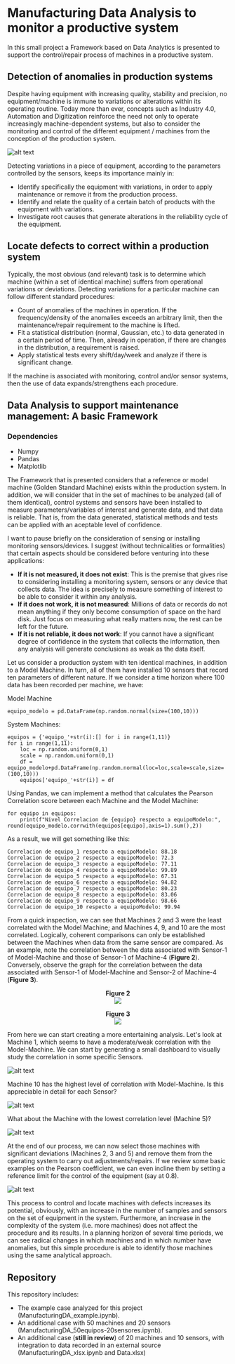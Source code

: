 # Manufacturing Data Analysis to monitor a productive system
In this small project a Framework based on Data Analytics is presented to support the control/repair process of machines in a productive system.

## Detection of anomalies in production systems
Despite having equipment with increasing quality, stability and precision, no equipment/machine is immune to variations or alterations within its operating routine. Today more than ever, concepts such as Industry 4.0, Automation and Digitization reinforce the need not only to operate increasingly machine-dependent systems, but also to consider the monitoring and control of the different equipment / machines from the conception of the production system.

![alt text](https://github.com/marceloigallegos/ManufacturingDA/blob/main/mdImages/Figura1.png)

Detecting variations in a piece of equipment, according to the parameters controlled by the sensors, keeps its importance mainly in:
- Identify specifically the equipment with variations, in order to apply maintenance or remove it from the production process.
- Identify and relate the quality of a certain batch of products with the equipment with variations.
- Investigate root causes that generate alterations in the reliability cycle of the equipment.

## Locate defects to correct within a production system
Typically, the most obvious (and relevant) task is to determine which machine (within a set of identical machine) suffers from operational variations or deviations. Detecting variations for a particular machine can follow different standard procedures:
- Count of anomalies of the machines in operation. If the frequency/density of the anomalies exceeds an arbitrary limit, then the maintenance/repair requirement to the machine is lifted.
- Fit a statistical distribution (normal, Gaussian, etc.) to data generated in a certain period of time. Then, already in operation, if there are changes in the distribution, a requirement is raised.
- Apply statistical tests every shift/day/week and analyze if there is significant change.

If the machine is associated with monitoring, control and/or sensor systems, then the use of data expands/strengthens each procedure.

## Data Analysis to support maintenance management: A basic Framework

### Dependencies
- Numpy
- Pandas
- Matplotlib

The Framework that is presented considers that a reference or model machine (Golden Standard Machine) exists within the production system. In addition, we will consider that in the set of machines to be analyzed (all of them identical), control systems and sensors have been installed to measure parameters/variables of interest and generate data, and that data is reliable. That is, from the data generated, statistical methods and tests can be applied with an aceptable level of confidence.

I want to pause briefly on the consideration of sensing or installing monitoring sensors/devices. I suggest (without technicalities or formalities) that certain aspects should be considered before venturing into these applications:

- **If it is not measured, it does not exist**: This is the premise that gives rise to considering installing a monitoring system, sensors or any device that collects data. The idea is precisely to measure something of interest to be able to consider it within any analysis.
- **If it does not work, it is not measured**: Millions of data or records do not mean anything if they only become consumption of space on the hard disk. Just focus on measuring what really matters now, the rest can be left for the future.
- **If it is not reliable, it does not work**: If you cannot have a significant degree of confidence in the system that collects the information, then any analysis will generate conclusions as weak as the data itself.

Let us consider a production system with ten identical machines, in addition to a Model Machine. In turn, all of them have installed 10 sensors that record ten parameters of different nature. If we consider a time horizon where 100 data has been recorded per machine, we have:

Model Machine
```
equipo_modelo = pd.DataFrame(np.random.normal(size=(100,10)))
```

System Machines:
```
equipos = {'equipo_'+str(i):[] for i in range(1,11)}
for i in range(1,11):
    loc = np.random.uniform(0,1)
    scale = np.random.uniform(0,1)
    df = equipo_modelo+pd.DataFrame(np.random.normal(loc=loc,scale=scale,size=(100,10)))
    equipos['equipo_'+str(i)] = df
```

Using Pandas, we can implement a method that calculates the Pearson Correlation score between each Machine and the Model Machine:
```
for equipo in equipos:
    print(f"Nivel Correlacion de {equipo} respecto a equipoModelo:", round(equipo_modelo.corrwith(equipos[equipo],axis=1).sum(),2))
```

As a result, we will get something like this:
```
Correlacion de equipo_1 respecto a equipoModelo: 88.18
Correlacion de equipo_2 respecto a equipoModelo: 72.3
Correlacion de equipo_3 respecto a equipoModelo: 77.11
Correlacion de equipo_4 respecto a equipoModelo: 99.89
Correlacion de equipo_5 respecto a equipoModelo: 67.31
Correlacion de equipo_6 respecto a equipoModelo: 94.82
Correlacion de equipo_7 respecto a equipoModelo: 80.23
Correlacion de equipo_8 respecto a equipoModelo: 83.06
Correlacion de equipo_9 respecto a equipoModelo: 98.66
Correlacion de equipo_10 respecto a equipoModelo: 99.94
```

From a quick inspection, we can see that Machines 2 and 3 were the least correlated with the Model Machine; and Machines 4, 9, and 10 are the most correlated. Logically, coherent comparisons can only be established between the Machines when data from the same sensor are compared. As an example, note the correlation between the data associated with Sensor-1 of Model-Machine and those of Sensor-1 of Machine-4 (**Figure 2**). Conversely, observe the graph for the correlation between the data associated with Sensor-1 of Model-Machine and Sensor-2 of Machine-4 (**Figure 3**).

<p align="center">
  <b>Figure 2</b><br>
  <img src="https://github.com/marceloigallegos/ManufacturingDA/blob/main/mdImages/Figura2.png">
</p>

<p align="center">
  <b>Figure 3</b><br>
  <img src="https://github.com/marceloigallegos/ManufacturingDA/blob/main/mdImages/Figura3.png">
</p>

From here we can start creating a more entertaining analysis. Let's look at Machine 1, which seems to have a moderate/weak correlation with the Model-Machine. We can start by generating a small dashboard to visually study the correlation in some specific Sensors.

![alt text](https://github.com/marceloigallegos/ManufacturingDA/blob/main/mdImages/Figura4.png)

Machine 10 has the highest level of correlation with Model-Machine. Is this appreciable in detail for each Sensor?

![alt text](https://github.com/marceloigallegos/ManufacturingDA/blob/main/mdImages/Figura5.png)

What about the Machine with the lowest correlation level (Machine 5)?

![alt text](https://github.com/marceloigallegos/ManufacturingDA/blob/main/mdImages/Figura6.png)

At the end of our process, we can now select those machines with significant deviations (Machines 2, 3 and 5) and remove them from the operating system to carry out adjustments/repairs. If we review some basic examples on the Pearson coefficient, we can even incline them by setting a reference limit for the control of the equipment (say at 0.8).

![alt text](https://github.com/marceloigallegos/ManufacturingDA/blob/main/mdImages/Figura7.png)

This process to control and locate machines with defects increases its potential, obviously, with an increase in the number of samples and sensors on the set of equipment in the system. Furthermore, an increase in the complexity of the system (i.e. more machines) does not affect the procedure and its results. In a planning horizon of several time periods, we can see radical changes in which machines and in which number have anomalies, but this simple procedure is able to identify those machines using the same analytical approach.


## Repository

This repository includes:
- The example case analyzed for this project (ManufacturingDA_example.ipynb).
- An additional case with 50 machines and 20 sensors (ManufacturingDA_50equipos-20sensores.ipynb).
- An additional case (**still in review**) of 20 machines and 10 sensors, with integration to data recorded in an external source (ManufacturingDA_xlsx.ipynb and Data.xlsx)
